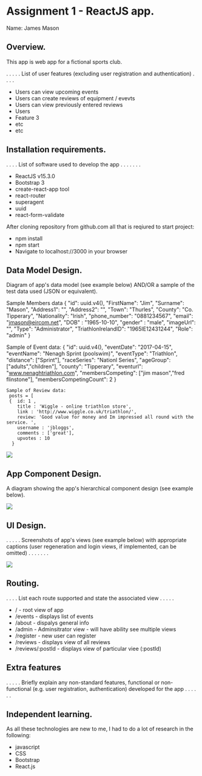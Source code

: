 # Assignment 1 - ReactJS app.

Name: James Mason

## Overview.
This app is web app for a fictional sports club.


 . . . . . List of user features (excluding user registration and authentication) . . . . 
 + Users can view upcoming events
 + Users can create reviews of equipment / evevts
 + Users can view previously entered reviews
 + Users 
 + Feature 3
 + etc
 + etc

## Installation requirements.
. . . .  List of software used to develop the app . . . . . . . 
+ ReactJS v15.3.0
+ Bootstrap 3
+ create-react-app tool
+ react-router
+ superagent
+ uuid
+ react-form-validate

After cloning repository from github.com all that is reqiured to start project:
+ npm install 
+ npm start
+ Navigate to localhost://3000 in your browser

## Data Model Design.

Diagram of app's data model (see example below) AND/OR a sample of the test data used (JSON or equivalent).

Sample Members data
  {
    "id": uuid.v4(),
    "FirstName": "Jim",
    "Surname": "Mason",
    "Address1": "",
    "Address2": "",
    "Town": "Thurles",
    "County": "Co. Tipperary",
    "Nationality": "Irish",
    "phone_number": "0881234567",
    "email": "jmason@eircom.net",
    "DOB" : "1965-10-10",
    "gender" : "male",
    "imageUrl": "",
    "Type": "Administrator",
    "TriathlonIrelandID": "1965IE12431244",
    "Role": "admin"
  }
  
  Sample of Event data:
  {
      "id": uuid.v4(),
      "eventDate": "2017-04-15",
      "eventName": "Nenagh Sprint (poolswim)",
      "eventType": "Triathlon",
      "distance": ["Sprint"],
      "raceSeries": "Nationl Series",
      "ageGroup": ["adults","children"],
      "county": "Tipperary",
      "eventurl": "www.nenaghtriathlon.com",
      "membersCompeting": ["jim mason","fred flinstone"],
      "membersCompetingCount": 2
    }
    
    Sample of Review data:
     posts = [
     {  id: 1 ,
        title : 'Wiggle - online triathlon store',
        link : 'http://www.wiggle.co.uk/triathlon/',
        review: 'Good value for money and Im impressed all round with the service. ',
        username : 'jbloggs',
        comments : ['great'],
        upvotes : 10
      }
      
![][image1]




## App Component Design.

A diagram showing the app's hierarchical component design (see example below). 

![][image2]

## UI Design.

. . . . . Screenshots of app's views (see example below) with appropriate captions (user regeneration and login views, if implemented, can be omitted) . . . . . . . 

![][image3]

## Routing.
. . . . List each route supported and state the associated view . . . . . 
+ /  - root view of app
+ /events - displays list of events
+ /about - dispalys general info
+ /admin - Adminsitrator view - will have ability see multiple views
+ /register - new user can register 
+ /reviews  - displays view of all reviews
+ /reviews/:postId - displays view of particular viee (:postId)



## Extra features

. . . . . Briefly explain any non-standard features, functional or non-functional (e.g. user registration, authentication) developed for the app . . . . . .  

## Independent learning.
As all these technologies are new to me, I had to do a lot of research in the following:
+ javascript
+ CSS
+ Bootstrap
+ React.js



[image1]: ./model.png
[image2]: ./design.jpg
[image3]: ./screen.png
